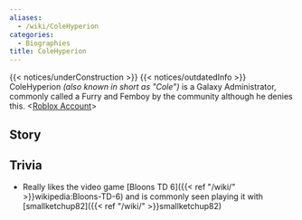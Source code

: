```yaml
---
aliases:
  - /wiki/ColeHyperion
categories:
  - Biographies
title: ColeHyperion
---
```


{{< notices/underConstruction >}} {{< notices/outdatedInfo >}} ColeHyperion _(also known in short as "Cole")_ is a Galaxy Administrator, commonly called a Furry and Femboy by the community although he denies this. <[Roblox Account](https://www.roblox.com/users/153397648/profile)>

## Story

## Trivia

- Really likes the video game [Bloons TD 6]({{< ref "/wiki/" >}}wikipedia:Bloons-TD-6) and is commonly seen playing it with [smallketchup82]({{< ref "/wiki/" >}}smallketchup82)
